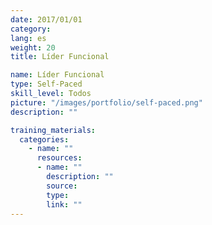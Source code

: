 ```yaml
---
date: 2017/01/01
category:
lang: es
weight: 20
title: Líder Funcional

name: Líder Funcional
type: Self-Paced
skill_level: Todos
picture: "/images/portfolio/self-paced.png"
description: ""

training_materials:
  categories:
    - name: ""
      resources:
      - name: ""
        description: ""
        source:
        type:
        link: ""
---
```

